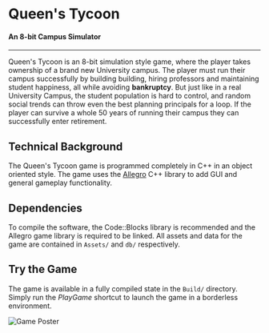 # Queen's Tycoon

#### An 8-bit Campus Simulator
---
Queen's Tycoon is an 8-bit simulation style game, where the player takes ownership of a brand new University campus. The player must run their campus successfully by building building, hiring professors and maintaining student happiness, all while avoiding **bankruptcy**. But just like in a real University Campus, the student population is hard to control, and random social trends can throw even the best planning principals for a loop. If the player can survive a whole 50 years of running their campus they can successfully enter retirement.

## Technical Background

The Queen's Tycoon game is programmed completely in C++ in an object oriented style. The game uses the [Allegro](https://liballeg.org/) C++ library to add GUI and general gameplay functionality.

## Dependencies

To compile the software, the Code::Blocks library is recommended and the Allegro game library is required to be linked. All assets and data for the game are contained in `Assets/` and `db/` respectively.

## Try the Game

The game is available in a fully compiled state in the `Build/` directory. Simply run the *PlayGame* shortcut to launch the game in a borderless environment.

![Game Poster](https://i.imgur.com/auulahh.jpg "Queen's Tycoon Cover Art")